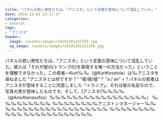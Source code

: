 ```yaml
---
title: "パネルの若い男性たちは、「アニスタ」という言葉の意味について混乱していた。"
date: 2019-12-01 23:17:17
categories:
- General
tags:
- "アニスタ"
header:
  image: /assets/images/20191201231359.jpg
  og_image: /assets/images/20191201231359.jpg
---
```


パネルの若い男性たちは、「アニスタ」という言葉の意味について混乱していた。彼らは「それが彼の[トランプの]を表現する唯一の方法だった」ということを理解できなかった。この若者—Kurt‰‰（@KurtKosztola）は‰アニスタを尋ねました &quot;アニスタとは何ですか？&quot; &quot;彼/彼/彼&quot;？ &quot;a / an&quot; =？パネルの若者はアニスタが意味することに同意しました「トランプ」、それは彼の名前なので、写真の男が意味したものです。そして、[アニスタ]‰‰‰‰（@AnisAtanasofos）‰‰‰‰‰‰‰‰‰‰‰‰‰‰‰‰‰） ‰‰‰‰‰‰‰‰‰ ‰‰‰‰‰‰‰‰アニストンマネージャー‰‰‰‰‰‰‰‰‰‰‰‰‰‰‰‰‰‰‰‰ ‰‰‰‰‰‰‰‰‰‰‰ ‰‰‰‰‰‰‰‰‰‰‰‰
